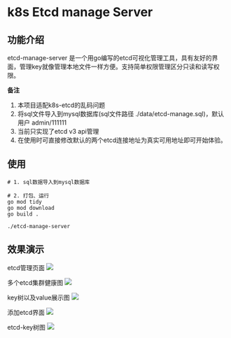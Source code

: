 # k8s Etcd manage Server


## 功能介绍
etcd-manage-server 是一个用go编写的etcd可视化管理工具，具有友好的界面，管理key就像管理本地文件一样方便。支持简单权限管理区分只读和读写权限。

**备注**

1. 本项目适配k8s-etcd的乱码问题
2. 将sql文件导入到mysql数据库(sql文件路径 ./data/etcd-manage.sql)，默认用户 admin/111111 
3. 当前只实现了etcd v3 api管理
4. 在使用时可直接修改默认的两个etcd连接地址为真实可用地址即可开始体验。

## 使用
```
# 1. sql数据导入到mysql数据库

# 2. 打包、运行
go mod tidy
go mod download
go build .

./etcd-manage-server
```
## 效果演示

etcd管理页面
![](https://github.com/qixiang-liu/k8s-etcd-ui/blob/master/tupian/etcd%E7%AE%A1%E7%90%86%E9%A1%B5%E9%9D%A2.png)

多个etcd集群健康图
![](https://github.com/qixiang-liu/k8s-etcd-ui/blob/master/tupian/%E5%A4%9A%E4%B8%AAetcd%E9%9B%86%E7%BE%A4%E5%81%A5%E5%BA%B7%E5%9B%BE.png)

key树以及value展示图
![](https://github.com/qixiang-liu/k8s-etcd-ui/blob/master/tupian/etcd%20%20key%E6%A0%91%E4%BB%A5%E5%8F%8Avalue%E5%B1%95%E7%A4%BA%E5%9B%BE.png)

添加etcd界面
![](https://github.com/qixiang-liu/k8s-etcd-ui/blob/master/tupian/%E6%B7%BB%E5%8A%A0etcd%E7%95%8C%E9%9D%A2.png)

etcd-key树图
![](https://github.com/qixiang-liu/k8s-etcd-ui/blob/master/tupian/etcd-key%E6%A0%91%E5%9B%BE.png)


